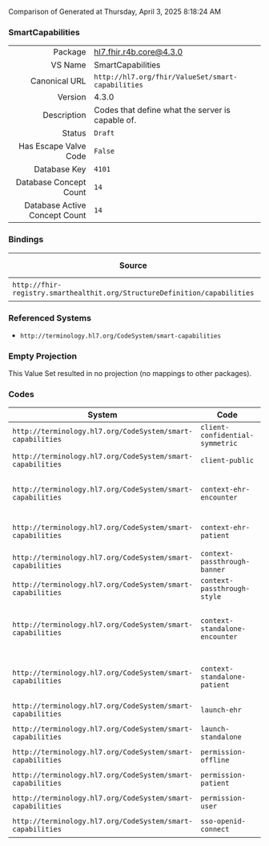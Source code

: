 Comparison of 
Generated at Thursday, April 3, 2025 8:18:24 AM

### SmartCapabilities

|      |     |
| ---: | --- |
| Package | hl7.fhir.r4b.core@4.3.0 |
| VS Name | SmartCapabilities |
| Canonical URL | `http://hl7.org/fhir/ValueSet/smart-capabilities` |
| Version | 4.3.0 |
| Description | Codes that define what the server is capable of. |
| Status | `Draft` |
| Has Escape Valve Code | `False` |
| Database Key | `4101` |
| Database Concept Count | `14` |
| Database Active Concept Count | `14` |
### Bindings

| Source | Element | Binding | Strength | Element Short |
| ------ | ------- | ------- | -------- | ------------- |
| `http://fhir-registry.smarthealthit.org/StructureDefinition/capabilities` | `Extension.value[x]` | `http://hl7.org/fhir/ValueSet/smart-capabilities\|4.3.0` | `Required` | Value of extension |

### Referenced Systems

* `http://terminology.hl7.org/CodeSystem/smart-capabilities`
### Empty Projection

This Value Set resulted in no projection (no mappings to other packages).

### Codes

| System | Code | Display |
| ------ | ---- | ------- |
| `http://terminology.hl7.org/CodeSystem/smart-capabilities` | `client-confidential-symmetric` | Confidential Client Profile |
| `http://terminology.hl7.org/CodeSystem/smart-capabilities` | `client-public` | Public Client Profile |
| `http://terminology.hl7.org/CodeSystem/smart-capabilities` | `context-ehr-encounter` | Allows "Encounter Level Launch Context (EHR)" |
| `http://terminology.hl7.org/CodeSystem/smart-capabilities` | `context-ehr-patient` | Allows "Patient Level Launch Context (EHR)" |
| `http://terminology.hl7.org/CodeSystem/smart-capabilities` | `context-passthrough-banner` | Allows "Need Patient Banner" |
| `http://terminology.hl7.org/CodeSystem/smart-capabilities` | `context-passthrough-style` | Allows "Smart Style Style" |
| `http://terminology.hl7.org/CodeSystem/smart-capabilities` | `context-standalone-encounter` | Allows "Encounter Level Launch Context (STANDALONE)" |
| `http://terminology.hl7.org/CodeSystem/smart-capabilities` | `context-standalone-patient` | Allows "Patient Level Launch Context (STANDALONE)" |
| `http://terminology.hl7.org/CodeSystem/smart-capabilities` | `launch-ehr` | EHR Launch Mode |
| `http://terminology.hl7.org/CodeSystem/smart-capabilities` | `launch-standalone` | Standalone Launch Mode |
| `http://terminology.hl7.org/CodeSystem/smart-capabilities` | `permission-offline` | Supports Refresh Token |
| `http://terminology.hl7.org/CodeSystem/smart-capabilities` | `permission-patient` | Supports Patient Level Scopes |
| `http://terminology.hl7.org/CodeSystem/smart-capabilities` | `permission-user` | Supports User Level Scopes |
| `http://terminology.hl7.org/CodeSystem/smart-capabilities` | `sso-openid-connect` | Supports OpenID Connect |
